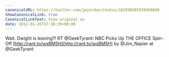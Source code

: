 ```yaml
---
canonicalURL: https://twitter.com/jmjordan/status/162590285539450880
ShowCanonicalLink: true
CanonicalLinkText: View original on
date: 2012-01-26T17:38:39+00:00
---
```

Wait. Dwight is leaving?! RT @GeekTyrant: NBC Picks Up THE OFFICE Spin-Off [http://rant.to/wsBM5H](http://rant.to/wsBM5H) by @Jim_Napier at @GeekTyrant